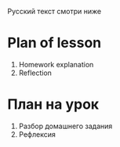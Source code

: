 Русский текст смотри ниже

# Plan of lesson <br/>
1. Homework explanation  <br/>
2. Reflection  <br/>

# План на урок <br/>
1. Разбор домашнего задания  <br/>
2. Рефлексия  <br/>
